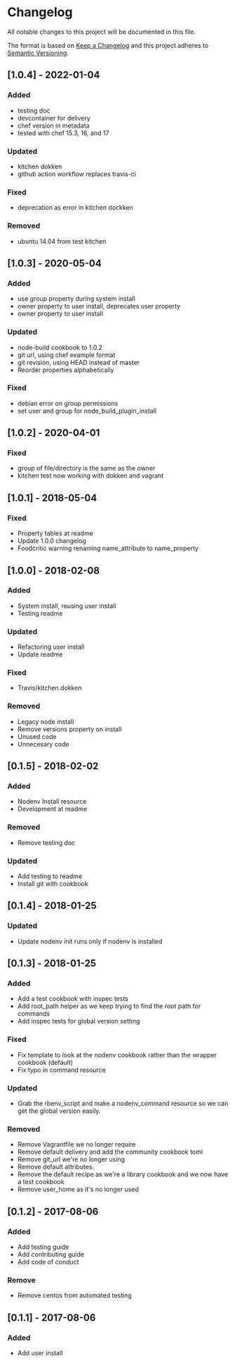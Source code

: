 # Changelog
All notable changes to this project will be documented in this file.

The format is based on [Keep a Changelog](http://keepachangelog.com/en/1.0.0/)
and this project adheres to [Semantic Versioning](http://semver.org/spec/v2.0.0.html).

## [1.0.4] - 2022-01-04
### Added
- testing doc
- devcontainer for delivery
- chef version in metadata
- tested with chef 15.3, 16, and 17
### Updated
- kitchen dokken
- github action workflow replaces travis-ci
### Fixed
- deprecation as error in kitchen dockken
### Removed
- ubuntu 14.04 from test kitchen

## [1.0.3] - 2020-05-04
### Added
- use group property during system install
- owner property to user install, deprecates user property
- owner property to user install
### Updated
- node-build cookbook to 1.0.2
- git url, using chef example format
- git revision, using HEAD instead of master
- Reorder properties alphabetically
### Fixed
- debian error on group permissions
- set user and group for node_build_plugin_install

## [1.0.2] - 2020-04-01
### Fixed
- group of file/directory is the same as the owner
- kitchen test now working with dokken and vagrant

## [1.0.1] - 2018-05-04
### Fixed
- Property tables at readme
- Update 1.0.0 changelog
- Foodcritic warning renaming name_attribute to name_property

## [1.0.0] - 2018-02-08
### Added
- System install, reusing user install
- Testing readme
### Updated
- Refactoring user install
- Update readme
### Fixed
- Travis/kitchen.dokken
### Removed
- Legacy node install
- Remove versions property on install
- Unused code
- Unnecesary code

## [0.1.5] - 2018-02-02
### Added
- Nodenv Install resource
- Development at readme
### Removed
- Remove testing doc
### Updated
- Add testing to readme
- Install git with cookbook

## [0.1.4] - 2018-01-25
### Updated
- Update nodenv init runs only if nodenv is installed

## [0.1.3] - 2018-01-25
### Added
- Add a test cookbook with inspec tests
- Add root_path helper as we keep trying to find the root path for commands
- Add inspec tests for global version setting
### Fixed
- Fix template to look at the nodenv cookbook rather than the wrapper cookbook (default)
- Fix typo in command resource
### Updated
- Grab the rbenv_script and make a nodenv_command resource so we can get the global version easily.
### Removed
- Remove Vagrantfile we no longer require
- Remove default delivery and add  the community cookbook toml
- Remove git_url we're no longer using
- Remove default attributes.
- Remove the default recipe as we're a library cookbook and we now have a test cookbook
- Remove user_home as it's no longer used

## [0.1.2] - 2017-08-06
### Added
- Add testing guide
- Add contributing guide
- Add code of conduct
### Remove
- Remove centos from automated testing

## [0.1.1] - 2017-08-06
### Added
- Add user install

